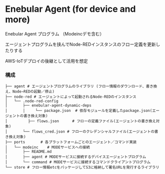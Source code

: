 # Enebular Agent (for device and more) #

Enebular Agent プログラム （Modeincデモ含む）

エージェントプログラムを挟んでNode-REDインスタンスのフロー定義を更新したりする

AWS-IoTデプロイの後継として活用を想定

### 構成

```
├── agent # エージェントプログラムのライブラリ (フロー情報のダウンロード、書き換え、Node−REDの起動／停止)
├── node-red # エージェントによって起動されるNode-REDのインスタンス
│   └── .node-red-config
│       ├── enebular-agent-dynamic-deps
│       │　   └── package.json  # 依存モジュールを定義したpackage.json(エージェントの書き換え対象)
│   　　   ├── flows.json      # フローの定義ファイル(エージェントの書き換え対象)
│       └── flows_cred.json # フローのクレデンシャルファイル(エージェントの書き換え対象)
├── ports       # 各プラットフォームごとのエージェント／コマンド実装
│   └── modeinc    # MODEサービスへの接続
│       ├── README.md
│       ├── agent # MODEサービスに接続するデバイスエージェントプログラム
│       └── command # MODEサービスに接続するコマンドクライアントプログラム
└── store # フロー情報etcをパッケージしてS3に格納して署名URLを発行するライブラリ
```